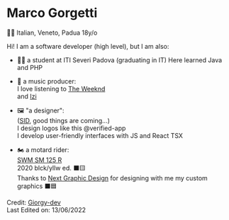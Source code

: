 #  Marco Gorgetti
🤌🏻 Italian, Veneto, Padua
18y/o

Hi! I am a software developer (high level), but I am also:
 
 - 👨‍🎓 a student at ITI Severi Padova (graduating in IT)
    Here learned Java and PHP

 - 🎵 a music producer: <br>
    I love listening to [The Weeknd](https://www.theweeknd.com) <br>
    and [Izi](https://it.wikipedia.org/wiki/Aletheia_(album))
 
 - 🖼️ "a designer": <br>
    ([SID](https://www.scuolaitalianadesign.com), good things are coming...) <br>
    I design logos like this @verified-app <br>
    I develop user-friendly interfaces with JS and React TSX

 - 🏍️ a motard rider: <br>
    [SWM SM 125 R](https://swm-motorcycles.it/it/product/sm-125-r/) <br>
    2020 blck/yllw ed. ⬛🟨<br>
    Thanks to [Next Graphic Design](https://www.nextgd.it) for designing with me my custom graphics ⬛🟦

Credit: [Giorgy-dev](https://github.com/Giorgy-dev)             
Last Edited on: 13/06/2022
